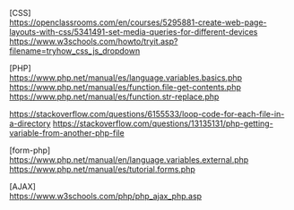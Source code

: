 [CSS]\
https://openclassrooms.com/en/courses/5295881-create-web-page-layouts-with-css/5341491-set-media-queries-for-different-devices
https://www.w3schools.com/howto/tryit.asp?filename=tryhow_css_js_dropdown

[PHP]\
https://www.php.net/manual/es/language.variables.basics.php
https://www.php.net/manual/es/function.file-get-contents.php
https://www.php.net/manual/es/function.str-replace.php

https://stackoverflow.com/questions/6155533/loop-code-for-each-file-in-a-directory
https://stackoverflow.com/questions/13135131/php-getting-variable-from-another-php-file

[form-php]\
https://www.php.net/manual/en/language.variables.external.php
https://www.php.net/manual/es/tutorial.forms.php

[AJAX]\
https://www.w3schools.com/php/php_ajax_php.asp